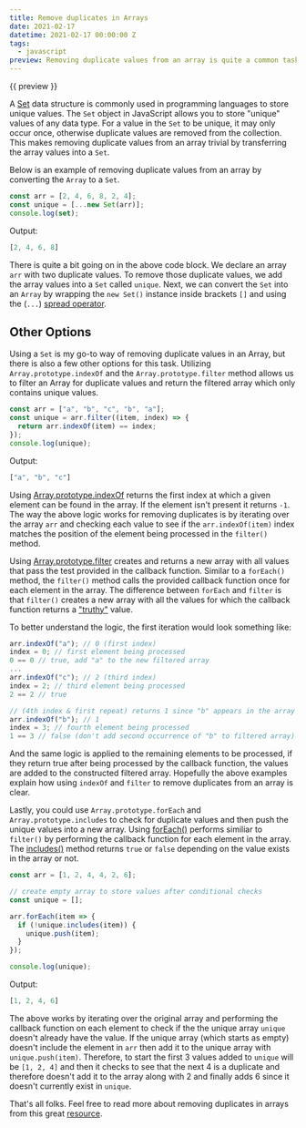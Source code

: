 ```yaml
---
title: Remove duplicates in Arrays
date: 2021-02-17
datetime: 2021-02-17 00:00:00 Z
tags:
  - javascript
preview: Removing duplicate values from an array is quite a common task in programming. Sometimes, specific scenarios require a collection of data to only store unique values. That is, no repeated values.
---
```


{{ preview }}

A [Set](https://developer.mozilla.org/en-US/docs/Web/JavaScript/Reference/Global_Objects/Set) data structure is commonly used in programming languages to store unique values. The `Set` object in JavaScript allows you to store "unique" values of any data type. For a value in the `Set` to be unique, it may only occur once, otherwise duplicate values are removed from the collection. This makes removing duplicate values from an array trivial by transferring the array values into a `Set`.

Below is an example of removing duplicate values from an array by converting the `Array` to a `Set`.

```js
const arr = [2, 4, 6, 8, 2, 4]; 
const unique = [...new Set(arr)];
console.log(set);
```

Output:

```js
[2, 4, 6, 8]
```

There is quite a bit going on in the above code block. We declare an array `arr` with two duplicate values. To remove those duplicate values, we add the array values into a `Set` called `unique`. Next, we can convert the `Set` into an `Array` by wrapping the `new Set()` instance inside brackets `[]` and using the (`...`) [spread operator](https://developer.mozilla.org/en-US/docs/Web/JavaScript/Reference/Operators/Spread_syntax). 

<h2 class="post-heading">Other Options</h2>

Using a `Set` is my go-to way of removing duplicate values in an Array, but there is also a few other options for this task. Utilizing `Array.prototype.indexOf` and the `Array.prototype.filter` method allows us to filter an Array for duplicate values and return the filtered array which only contains unique values.

```js
const arr = ["a", "b", "c", "b", "a"];
const unique = arr.filter((item, index) => {
  return arr.indexOf(item) == index;
});
console.log(unique);
```

Output:

```js
["a", "b", "c"]
```

Using [Array.prototype.indexOf](https://developer.mozilla.org/en-US/docs/Web/JavaScript/Reference/Global_Objects/Array/indexOf) returns the first index at which a given element can be found in the array. If the element isn't present it returns `-1`. The way the above logic works for removing duplicates is by iterating over the array `arr` and checking each value to see if the `arr.indexOf(item)` index matches the position of the element being processed in the `filter()` method. 

Using [Array.prototype.filter](https://developer.mozilla.org/en-US/docs/Web/JavaScript/Reference/Global_Objects/Array/filter) creates and returns a new array with all values that pass the test provided in the callback function. Similar to a `forEach()` method, the `filter()` method calls the provided callback function once for each element in the array. The difference between `forEach` and `filter` is that `filter()` creates a new array with all the values for which the callback function returns a ["truthy"](https://developer.mozilla.org/en-US/docs/Glossary/Truthy) value.

To better understand the logic, the first iteration would look something like:

```js
arr.indexOf("a"); // 0 (first index)
index = 0; // first element being processed
0 == 0 // true, add "a" to the new filtered array
...
arr.indexOf("c"); // 2 (third index)
index = 2; // third element being processed
2 == 2 // true

// (4th index & first repeat) returns 1 since "b" appears in the array at index 1 first ie 2nd element
arr.indexOf("b"); // 1
index = 3; // fourth element being processed
1 == 3 // false (don't add second occurrence of "b" to filtered array)
```

And the same logic is applied to the remaining elements to be processed, if they return true after being processed by the callback function, the values are added to the constructed filtered array. Hopefully the above examples explain how using `indexOf` and `filter` to remove duplicates from an array is clear. 

Lastly, you could use `Array.prototype.forEach` and `Array.prototype.includes` to check for duplicate values and then push the unique values into a new array. Using [forEach()](https://developer.mozilla.org/en-US/docs/Web/JavaScript/Reference/Global_Objects/Array/forEach) performs similiar to `filter()` by performing the callback function for each element in the array. The [includes()](https://developer.mozilla.org/en-US/docs/Web/JavaScript/Reference/Global_Objects/Array/includes) method returns `true` or `false` depending on the value exists in the array or not.

```js
const arr = [1, 2, 4, 4, 2, 6];

// create empty array to store values after conditional checks
const unique = [];

arr.forEach(item => {
  if (!unique.includes(item)) {
    unique.push(item);
  }
});

console.log(unique);
```

Output:

```js
[1, 2, 4, 6]
```
The above works by iterating over the original array and performing the callback function on each element to check if the the unique array `unique` doesn't already have the value. If the unique array (which starts as empty) doesn't include the element in `arr` then add it to the unique array with `unique.push(item)`. Therefore, to start the first 3 values added to `unique` will be `[1, 2, 4]` and then it checks to see that the next 4 is a duplicate and therefore doesn't add it to the array along with 2 and finally adds 6 since it doesn't currently exist in `unique`.

That's all folks. Feel free to read more about removing duplicates in arrays from this great [resource](https://www.javascripttutorial.net/array/javascript-remove-duplicates-from-array/).